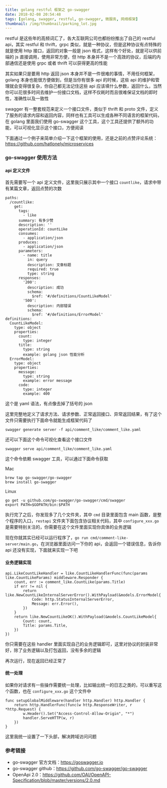 ```yaml
---
title: golang restful 框架之 go-swagger
date: 2018-02-08 20:54:48
tags: [golang, swagger, restful, go-swagger, 微服务, 网络框架]
thumbnail: /img/thumbnail/parking_lot.jpg
---
```


restful 是这些年的高频词汇了，各大互联网公司也都纷纷推出了自己的 restful api，其实 restful 和 thrift，grpc 类似，就是一种协议，但是这种协议有点特殊的就是使用 http 接口，返回的对象一般是 json 格式，这样有个好处，就是可以供前端的 js 直接调用，使用非常方便，但 http 本身并不是一个高效的协议，后端的内部通信还是使用 grpc 或者 thrift 可以获得更高的性能

其实如果只是要用 http 返回 json 本身并不是一件很难的事情，不用任何框架，golang 本身也能很方便做到，但是当你有很多 api 的时候，这些 api 的维护和管理就会变得很复杂，你自己都无法记住这些 api 应该填什么参数，返回什么，当然你可以花很多时间去维护一份接口文档，这样不仅耗时而且很难保证文档的即时性，准确性以及一致性

swagger 有一整套规范来定义一个接口文件，类似于 thrift 和 proto 文件，定义了服务的请求内容和返回内容，同样也有工具可以生成各种不同语言的框架代码，在 golang 里面我们使用 go-swagger 这个工具，这个工具还提供了额外的功能，可以可视化显示这个接口，方便阅读

下面通过一个例子来简单介绍一下这个框架的使用，还是之前的点赞评论系统：<https://github.com/hatlonely/microservices>

### go-swagger 使用方法

#### api 定义文件

首先需要写一个 api 定义文件，这里我只展示其中一个接口 `countlike`，请求中带有某篇文章，返回点赞的次数

```
paths:
  /countlike:
    get:
      tags:
        - like
      summary: 有多少赞
      description: ''
      operationId: countLike
      consumes:
        - application/json
      produces:
        - application/json
      parameters:
        - name: title
          in: query
          description: 文章标题
          required: true
          type: string
      responses:
        '200':
          description: 成功
          schema:
            $ref: '#/definitions/CountLikeModel'
        '500':
          description: 内部错误
          schema:
            $ref: '#/definitions/ErrorModel'
definitions:
  CountLikeModel:
    type: object
    properties:
      count:
        type: integer
      title:
        type: string
        example: golang json 性能分析
  ErrorModel:
    type: object
    properties:
      message:
        type: string
        example: error message
      code:
        type: integer
        example: 400
```

这个是 yaml 语法，有点像去掉了括号的 json

这里完整地定义了请求方法、请求参数、正常返回接口、异常返回结果，有了这个文件只需要执行下面命令就能生成框架代码了

```
swagger generate server -f api/comment_like/comment_like.yaml
```

还可以下面这个命令可视化查看这个接口文件

```
swagger serve api/comment_like/comment_like.yaml
```

这个命令依赖 swagger 工具，可以通过下面命令获取

Mac

```
brew tap go-swagger/go-swagger
brew install go-swagger
```

Linux

```
go get -u github.com/go-swagger/go-swagger/cmd/swagger
export PATH=$GOPATH/bin:$PATH
```

执行完了之后，你发现多了几个文件夹，其中 `cmd` 目录里面包含 main 函数，是整个程序的入口，`restapi` 文件夹下面包含协议相关代码，其中 `configure_xxx.go` 是需要特别关注的，你需要在这个文件里面实现你具体的业务逻辑

现在你就其实已经可以运行程序了，`go run cmd/comment-like-server/main.go`，在浏览器里面访问一下你的 api，会返回一个错误信息，告诉你 api 还没有实现，下面就来实现一下吧

#### 业务逻辑实现

```
api.LikeCountLikeHandler = like.CountLikeHandlerFunc(func(params like.CountLikeParams) middleware.Responder {
    count, err := comment_like.CountLike(params.Title)
    if err != nil {
        return like.NewCountLikeInternalServerError().WithPayload(&models.ErrorModel{
            Code: http.StatusInternalServerError,
            Message: err.Error(),
        })
    }
    return like.NewCountLikeOK().WithPayload(&models.CountLikeModel{
        Count: count,
        Title: params.Title,
    })
})
```

你只需要在这些 handler 里面实现自己的业务逻辑即可，这里对协议的封装非常好，除了业务逻辑以及打包返回，没有多余的逻辑

再次运行，现在返回已经正常了

#### 统一处理

如果你对请求有一些操作需要统一处理，比如输出统一的日志之类的，可以重写这个函数，也在 `configure_xxx.go` 这个文件中

```
func setupGlobalMiddleware(handler http.Handler) http.Handler {
    return http.HandlerFunc(func(w http.ResponseWriter, r *http.Request) {
        w.Header().Set("Access-Control-Allow-Origin", "*")
        handler.ServeHTTP(w, r)
    })
}
```

这里我统一设置了一下头部，解决跨域访问问题

### 参考链接

- go-swagger 官方文档：<https://goswagger.io>
- go-swagger github：<https://github.com/go-swagger/go-swagger>
- OpenApi 2.0：<https://github.com/OAI/OpenAPI-Specification/blob/master/versions/2.0.md>
